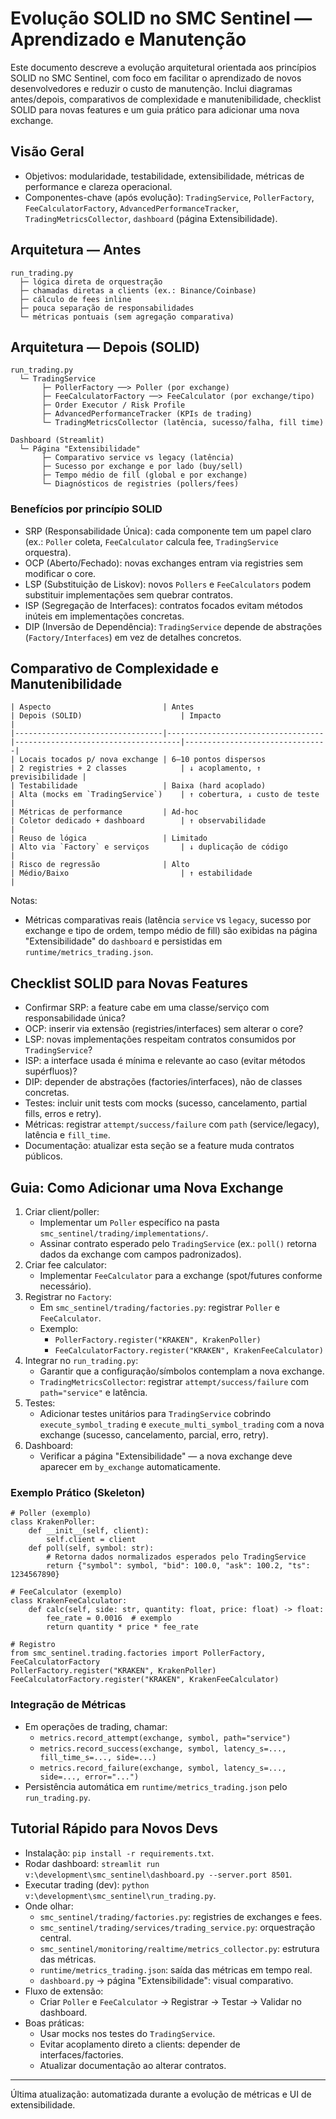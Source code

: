 # Evolução SOLID no SMC Sentinel — Aprendizado e Manutenção

Este documento descreve a evolução arquitetural orientada aos princípios SOLID no SMC Sentinel, com foco em facilitar o aprendizado de novos desenvolvedores e reduzir o custo de manutenção. Inclui diagramas antes/depois, comparativos de complexidade e manutenibilidade, checklist SOLID para novas features e um guia prático para adicionar uma nova exchange.

## Visão Geral
- Objetivos: modularidade, testabilidade, extensibilidade, métricas de performance e clareza operacional.
- Componentes-chave (após evolução): `TradingService`, `PollerFactory`, `FeeCalculatorFactory`, `AdvancedPerformanceTracker`, `TradingMetricsCollector`, `dashboard` (página Extensibilidade).

## Arquitetura — Antes
```
run_trading.py
  ├─ lógica direta de orquestração
  ├─ chamadas diretas a clients (ex.: Binance/Coinbase)
  ├─ cálculo de fees inline
  ├─ pouca separação de responsabilidades
  └─ métricas pontuais (sem agregação comparativa)
```

## Arquitetura — Depois (SOLID)
```
run_trading.py
  └─ TradingService
       ├─ PollerFactory ──> Poller (por exchange)
       ├─ FeeCalculatorFactory ──> FeeCalculator (por exchange/tipo)
       ├─ Order Executor / Risk Profile
       ├─ AdvancedPerformanceTracker (KPIs de trading)
       └─ TradingMetricsCollector (latência, sucesso/falha, fill time)

Dashboard (Streamlit)
  └─ Página "Extensibilidade"
       ├─ Comparativo service vs legacy (latência)
       ├─ Sucesso por exchange e por lado (buy/sell)
       ├─ Tempo médio de fill (global e por exchange)
       └─ Diagnósticos de registries (pollers/fees)
```

### Benefícios por princípio SOLID
- SRP (Responsabilidade Única): cada componente tem um papel claro (ex.: `Poller` coleta, `FeeCalculator` calcula fee, `TradingService` orquestra).
- OCP (Aberto/Fechado): novas exchanges entram via registries sem modificar o core.
- LSP (Substituição de Liskov): novos `Pollers` e `FeeCalculators` podem substituir implementações sem quebrar contratos.
- ISP (Segregação de Interfaces): contratos focados evitam métodos inúteis em implementações concretas.
- DIP (Inversão de Dependência): `TradingService` depende de abstrações (`Factory/Interfaces`) em vez de detalhes concretos.

## Comparativo de Complexidade e Manutenibilidade
```
| Aspecto                         | Antes                             | Depois (SOLID)                      | Impacto                        |
|---------------------------------|-----------------------------------|-------------------------------------|--------------------------------|
| Locais tocados p/ nova exchange | 6–10 pontos dispersos             | 2 registries + 2 classes            | ↓ acoplamento, ↑ previsibilidade |
| Testabilidade                   | Baixa (hard acoplado)             | Alta (mocks em `TradingService`)    | ↑ cobertura, ↓ custo de teste   |
| Métricas de performance         | Ad-hoc                            | Coletor dedicado + dashboard        | ↑ observabilidade               |
| Reuso de lógica                 | Limitado                          | Alto via `Factory` e serviços       | ↓ duplicação de código          |
| Risco de regressão              | Alto                              | Médio/Baixo                         | ↑ estabilidade                  |
```
Notas:
- Métricas comparativas reais (latência `service` vs `legacy`, sucesso por exchange e tipo de ordem, tempo médio de fill) são exibidas na página "Extensibilidade" do `dashboard` e persistidas em `runtime/metrics_trading.json`.

## Checklist SOLID para Novas Features
- Confirmar SRP: a feature cabe em uma classe/serviço com responsabilidade única?
- OCP: inserir via extensão (registries/interfaces) sem alterar o core?
- LSP: novas implementações respeitam contratos consumidos por `TradingService`?
- ISP: a interface usada é mínima e relevante ao caso (evitar métodos supérfluos)?
- DIP: depender de abstrações (factories/interfaces), não de classes concretas.
- Testes: incluir unit tests com mocks (sucesso, cancelamento, partial fills, erros e retry).
- Métricas: registrar `attempt/success/failure` com `path` (service/legacy), latência e `fill_time`.
- Documentação: atualizar esta seção se a feature muda contratos públicos.

## Guia: Como Adicionar uma Nova Exchange
1) Criar client/poller:
   - Implementar um `Poller` específico na pasta `smc_sentinel/trading/implementations/`.
   - Assinar contrato esperado pelo `TradingService` (ex.: `poll()` retorna dados da exchange com campos padronizados).
2) Criar fee calculator:
   - Implementar `FeeCalculator` para a exchange (spot/futures conforme necessário).
3) Registrar no `Factory`:
   - Em `smc_sentinel/trading/factories.py`: registrar `Poller` e `FeeCalculator`.
   - Exemplo:
     - `PollerFactory.register("KRAKEN", KrakenPoller)`
     - `FeeCalculatorFactory.register("KRAKEN", KrakenFeeCalculator)`
4) Integrar no `run_trading.py`:
   - Garantir que a configuração/símbolos contemplam a nova exchange.
   - `TradingMetricsCollector`: registrar `attempt/success/failure` com `path="service"` e latência.
5) Testes:
   - Adicionar testes unitários para `TradingService` cobrindo `execute_symbol_trading` e `execute_multi_symbol_trading` com a nova exchange (sucesso, cancelamento, parcial, erro, retry).
6) Dashboard:
   - Verificar a página "Extensibilidade" — a nova exchange deve aparecer em `by_exchange` automaticamente.

### Exemplo Prático (Skeleton)
```
# Poller (exemplo)
class KrakenPoller:
    def __init__(self, client):
        self.client = client
    def poll(self, symbol: str):
        # Retorna dados normalizados esperados pelo TradingService
        return {"symbol": symbol, "bid": 100.0, "ask": 100.2, "ts": 1234567890}

# FeeCalculator (exemplo)
class KrakenFeeCalculator:
    def calc(self, side: str, quantity: float, price: float) -> float:
        fee_rate = 0.0016  # exemplo
        return quantity * price * fee_rate

# Registro
from smc_sentinel.trading.factories import PollerFactory, FeeCalculatorFactory
PollerFactory.register("KRAKEN", KrakenPoller)
FeeCalculatorFactory.register("KRAKEN", KrakenFeeCalculator)
```

### Integração de Métricas
- Em operações de trading, chamar:
  - `metrics.record_attempt(exchange, symbol, path="service")`
  - `metrics.record_success(exchange, symbol, latency_s=..., fill_time_s=..., side=...)`
  - `metrics.record_failure(exchange, symbol, latency_s=..., side=..., error="...")`
- Persistência automática em `runtime/metrics_trading.json` pelo `run_trading.py`.

## Tutorial Rápido para Novos Devs
- Instalação: `pip install -r requirements.txt`.
- Rodar dashboard: `streamlit run v:\development\smc_sentinel\dashboard.py --server.port 8501`.
- Executar trading (dev): `python v:\development\smc_sentinel\run_trading.py`.
- Onde olhar:
  - `smc_sentinel/trading/factories.py`: registries de exchanges e fees.
  - `smc_sentinel/trading/services/trading_service.py`: orquestração central.
  - `smc_sentinel/monitoring/realtime/metrics_collector.py`: estrutura das métricas.
  - `runtime/metrics_trading.json`: saída das métricas em tempo real.
  - `dashboard.py` → página "Extensibilidade": visual comparativo.
- Fluxo de extensão:
  - Criar `Poller` e `FeeCalculator` → Registrar → Testar → Validar no dashboard.
- Boas práticas:
  - Usar mocks nos testes do `TradingService`.
  - Evitar acoplamento direto a clients: depender de interfaces/factories.
  - Atualizar documentação ao alterar contratos.

---
Última atualização: automatizada durante a evolução de métricas e UI de extensibilidade.
